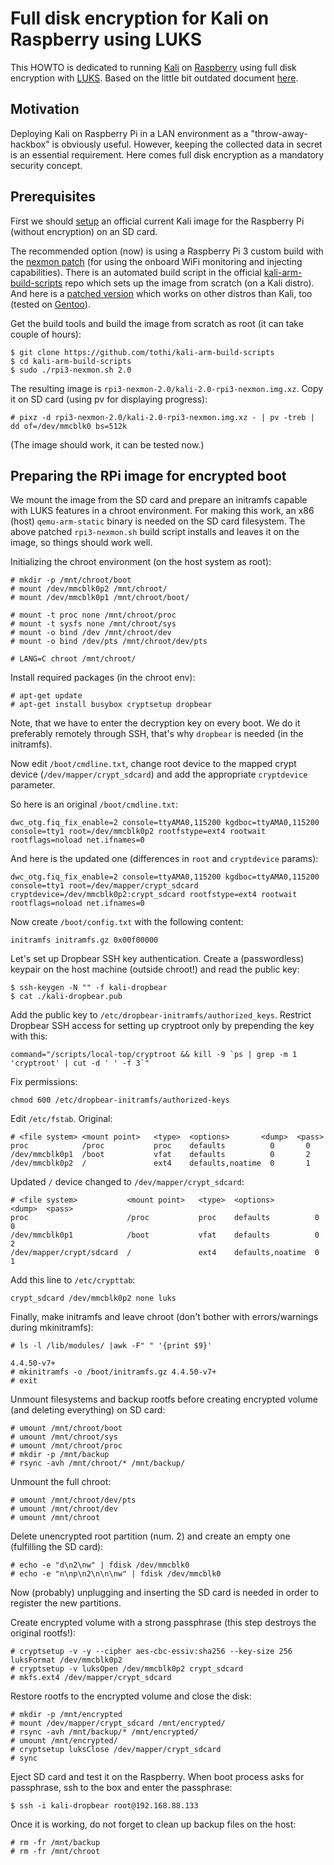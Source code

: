 # Full disk encryption for Kali on Raspberry using LUKS

This HOWTO is dedicated to running [Kali](https://www.kali.org/)
on [Raspberry](https://www.raspberrypi.org/) using full disk
encryption with [LUKS](https://guardianproject.info/code/luks/).
Based on the little bit outdated document
[here](https://www.offensive-security.com/kali-linux/raspberry-pi-luks-disk-encryption/).

## Motivation

Deploying Kali on Raspberry Pi in a LAN environment as a "throw-away-hackbox"
is obviously useful. However, keeping the collected data in secret is an
essential requirement. Here comes full disk encryption as a mandatory
security concept.

## Prerequisites

First we should
[setup](http://docs.kali.org/kali-on-arm/install-kali-linux-arm-raspberry-pi)
an official current Kali image for the Raspberry Pi (without encryption)
on an SD card.

The recommended option (now) is using a Raspberry Pi 3 custom build
with the [nexmon patch](https://github.com/seemoo-lab/nexmon)
(for using the onboard WiFi monitoring and injecting capabilities).
There is an automated build script in the official
[kali-arm-build-scripts](https://github.com/offensive-security/kali-arm-build-scripts)
repo which sets up the image from scratch (on a Kali distro).
And here is a
[patched version](https://github.com/tothi/kali-arm-build-scripts)
which works on other distros than Kali, too (tested on
[Gentoo](https://gentoo.org/)).

Get the build tools and build the image from scratch
as root (it can take couple of hours):
```
$ git clone https://github.com/tothi/kali-arm-build-scripts
$ cd kali-arm-build-scripts
$ sudo ./rpi3-nexmon.sh 2.0
```

The resulting image is `rpi3-nexmon-2.0/kali-2.0-rpi3-nexmon.img.xz`.
Copy it on SD card (using pv for displaying progress):
```
# pixz -d rpi3-nexmon-2.0/kali-2.0-rpi3-nexmon.img.xz - | pv -treb | dd of=/dev/mmcblk0 bs=512k
```

(The image should work, it can be tested now.)

## Preparing the RPi image for encrypted boot

We mount the image from the SD card and prepare an initramfs
capable with LUKS features in a chroot environment. For making
this work, an x86 (host) `qemu-arm-static` binary is needed
on the SD card filesystem. The above patched `rpi3-nexmon.sh`
build script installs and leaves it on the image, so things
should work well.

Initializing the chroot environment (on the host system as root):
```
# mkdir -p /mnt/chroot/boot
# mount /dev/mmcblk0p2 /mnt/chroot/
# mount /dev/mmcblk0p1 /mnt/chroot/boot/

# mount -t proc none /mnt/chroot/proc
# mount -t sysfs none /mnt/chroot/sys
# mount -o bind /dev /mnt/chroot/dev
# mount -o bind /dev/pts /mnt/chroot/dev/pts

# LANG=C chroot /mnt/chroot/
```

Install required packages (in the chroot env):
```
# apt-get update
# apt-get install busybox cryptsetup dropbear
```

Note, that we have to enter the decryption key on
every boot. We do it preferably remotely through SSH,
that's why `dropbear` is needed (in the initramfs).

Now edit `/boot/cmdline.txt`, change root device to
the mapped crypt device (`/dev/mapper/crypt_sdcard`)
and add the appropriate `cryptdevice` parameter.

So here is an original `/boot/cmdline.txt`:
```
dwc_otg.fiq_fix_enable=2 console=ttyAMA0,115200 kgdboc=ttyAMA0,115200 console=tty1 root=/dev/mmcblk0p2 rootfstype=ext4 rootwait rootflags=noload net.ifnames=0
```

And here is the updated one (differences in `root` and `cryptdevice` params):
```
dwc_otg.fiq_fix_enable=2 console=ttyAMA0,115200 kgdboc=ttyAMA0,115200 console=tty1 root=/dev/mapper/crypt_sdcard cryptdevice=/dev/mmcblk0p2:crypt_sdcard rootfstype=ext4 rootwait rootflags=noload net.ifnames=0
```

Now create `/boot/config.txt` with the following content:
```
initramfs initramfs.gz 0x00f00000
```

Let's set up Dropbear SSH key authentication.
Create a (passwordless) keypair on the host machine (outside chroot!)
and read the public key:
```
$ ssh-keygen -N "" -f kali-dropbear
$ cat ./kali-dropbear.pub
```

Add the public key to `/etc/dropbear-initramfs/authorized_keys`.
Restrict Dropbear SSH access for setting up cryptroot only
by prepending the key with this:
```
command="/scripts/local-top/cryptroot && kill -9 `ps | grep -m 1 'cryptroot' | cut -d ' ' -f 3`"
```

Fix permissions:
```
chmod 600 /etc/dropbear-initramfs/authorized-keys
```

Edit `/etc/fstab`. Original:
```
# <file system> <mount point>   <type>  <options>       <dump>  <pass>
proc            /proc           proc    defaults          0       0
/dev/mmcblk0p1  /boot           vfat    defaults          0       2
/dev/mmcblk0p2  /               ext4    defaults,noatime  0       1
```

Updated `/` device changed to `/dev/mapper/crypt_sdcard`:
```
# <file system>           <mount point>   <type>  <options>       <dump>  <pass>
proc                      /proc           proc    defaults          0       0
/dev/mmcblk0p1            /boot           vfat    defaults          0       2
/dev/mapper/crypt/sdcard  /               ext4    defaults,noatime  0       1
```

Add this line to `/etc/crypttab`:
```
crypt_sdcard /dev/mmcblk0p2 none luks
```

Finally, make initramfs and leave chroot (don't bother with
errors/warnings during mkinitramfs):
```
# ls -l /lib/modules/ |awk -F" " '{print $9}'

4.4.50-v7+
# mkinitramfs -o /boot/initramfs.gz 4.4.50-v7+
# exit
```

Unmount filesystems and backup rootfs before creating encrypted
volume (and deleting everything) on SD card:
```
# umount /mnt/chroot/boot
# umount /mnt/chroot/sys
# umount /mnt/chroot/proc
# mkdir -p /mnt/backup
# rsync -avh /mnt/chroot/* /mnt/backup/
```

Unmount the full chroot:
```
# umount /mnt/chroot/dev/pts
# umount /mnt/chroot/dev
# umount /mnt/chroot
```

Delete unencrypted root partition (num. 2) and create an empty one
(fulfilling the SD card):
```
# echo -e "d\n2\nw" | fdisk /dev/mmcblk0
# echo -e "n\np\n2\n\n\nw" | fdisk /dev/mmcblk0
```

Now (probably) unplugging and inserting the SD card is needed
in order to register the new partitions.

Create encrypted volume with a strong passphrase
(this step destroys the original rootfs!):
```
# cryptsetup -v -y --cipher aes-cbc-essiv:sha256 --key-size 256 luksFormat /dev/mmcblk0p2
# cryptsetup -v luksOpen /dev/mmcblk0p2 crypt_sdcard
# mkfs.ext4 /dev/mapper/crypt_sdcard
```

Restore rootfs to the encrypted volume and close the disk:
```
# mkdir -p /mnt/encrypted
# mount /dev/mapper/crypt_sdcard /mnt/encrypted/
# rsync -avh /mnt/backup/* /mnt/encrypted/
# umount /mnt/encrypted/
# cryptsetup luksClose /dev/mapper/crypt_sdcard
# sync
```

Eject SD card and test it on the Raspberry. When boot process
asks for passphrase, ssh to the box and enter the passphrase:
```
$ ssh -i kali-dropbear root@192.168.88.133
```

Once it is working, do not forget to clean up backup files on the host:
```
# rm -fr /mnt/backup
# rm -fr /mnt/chroot
```
